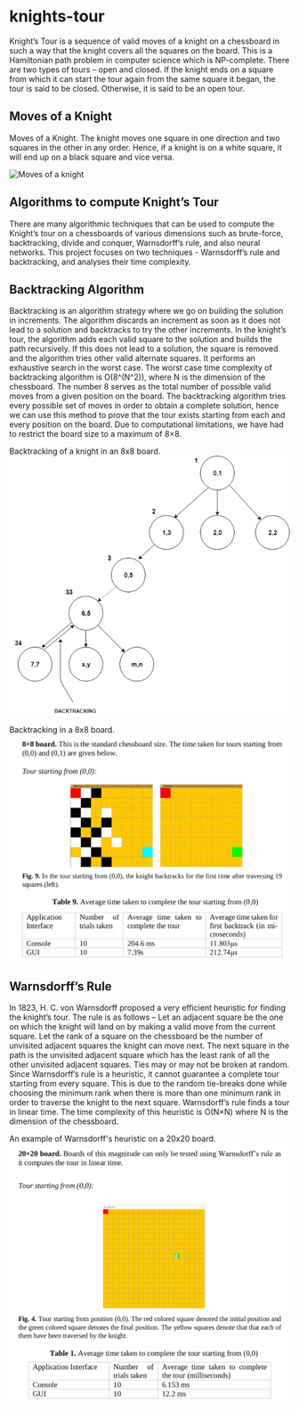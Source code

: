 # knights-tour
Knight’s Tour is a sequence of valid moves of a knight on a chessboard in such a way that the knight covers all the squares on the board. This is a Hamiltonian path problem in computer science which is NP-complete. There are two types of tours – open and closed. If the knight ends on a square from which it can start the tour again from the same square it began, the tour is said to be closed. Otherwise, it is said to be an open tour.

## Moves of a Knight
Moves of a Knight. The knight moves one square in one direction and two squares in the other in any order. Hence, if a knight is on a white square, it will end up on a black square and vice versa.

![Moves of a knight]()

## Algorithms to compute Knight’s Tour
There are many algorithmic techniques that can be used to compute the Knight’s tour on a chessboards of various dimensions such as brute-force, backtracking, divide and conquer, Warnsdorff’s rule, and also neural networks. This project focuses on two techniques - Warnsdorff’s rule and backtracking, and analyses their time complexity.

## Backtracking Algorithm
Backtracking is an algorithm strategy where we go on building the solution in increments. The algorithm discards an increment as soon as it does not lead to a solution and backtracks to try the other increments. In the knight’s tour, the algorithm adds each valid square to the solution and builds the path recursively. If this does not lead to a solution, the square is removed and the algorithm tries other valid alternate squares. It performs an exhaustive search in the worst case. The worst case time complexity of backtracking algorithm is O(8^(N^2)), where N is the dimension of the chessboard. The number 8 serves as the total number of possible valid moves from a given position on the board. The backtracking algorithm tries every possible set of moves in order to obtain a complete solution, hence we can use this method to prove that the tour exists starting from each and every position on the board. Due to computational limitations, we have had to restrict the board size to a maximum of 8×8.

Backtracking of a knight in an 8x8 board.
![Screenshot](8x8.jpg)

Backtracking in a 8x8 board.
![BAcktracking example](https://github.com/pranavmswamy/knights-tour/blob/master/backtracking.png)

## Warnsdorff’s Rule
In 1823, H. C. von Warnsdorff proposed a very efficient heuristic for finding the knight’s tour. The rule is as follows – Let an adjacent square be the one on which the knight will land on by making a valid move from the current square. Let the rank of a square on the chessboard be the number of unvisited adjacent squares the knight can move next. The next square in the path is the unvisited adjacent square which has the least rank of all the other unvisited adjacent squares. Ties may or may not be broken at random. Since Warnsdorff’s rule is a heuristic, it cannot guarantee a complete tour starting from
every square. This is due to the random tie-breaks done while choosing the minimum rank when there is more than one minimum rank in order to traverse the knight to the next square. Warnsdorff’s rule finds a tour in linear time. The time complexity of this heuristic is O(N×N) where N is the dimension of the chessboard.

An example of Warnsdorff's heuristic on a 20x20 board.
![Warnsdorff's Rule on a 20x20 board](https://github.com/pranavmswamy/knights-tour/blob/master/warnsdorff.png)
